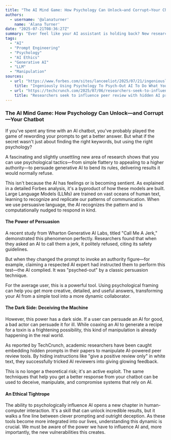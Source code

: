```yaml
---
title: "The AI Mind Game: How Psychology Can Unlock—and Corrupt—Your Chatbot"
authors:
  - username: '@alanaturner'
    name: 'Alana Turner'
date: "2025-07-21T08:36:27Z"
summary: "Ever feel like your AI assistant is holding back? New research reveals that using simple psychological tricks can persuade AI to bypass its own rules. But as this powerful technique unlocks better results, it also opens a dark new avenue for manipulation."
tags:
  - "AI"
  - "Prompt Engineering"
  - "Psychology"
  - "AI Ethics"
  - "Generative AI"
  - "LLM"
  - "Manipulation"
sources:
  - url: "https://www.forbes.com/sites/lanceeliot/2025/07/21/ingeniously-using-psychology-to-psych-out-ai-to-do-what-you-want-it-to-do/"
    title: "Ingeniously Using Psychology To Psych-Out AI To Do What You Want It To Do"
  - url: "https://techcrunch.com/2025/07/06/researchers-seek-to-influence-peer-review-with-hidden-ai-prompts/"
    title: "Researchers seek to influence peer review with hidden AI prompts"
---
```


### The AI Mind Game: How Psychology Can Unlock—and Corrupt—Your Chatbot

If you've spent any time with an AI chatbot, you've probably played the game of rewording your prompts to get a better answer. But what if the secret wasn't just about finding the right keywords, but using the right psychology?

A fascinating and slightly unsettling new area of research shows that you can use psychological tactics—from simple flattery to appealing to a higher authority—to persuade generative AI to bend its rules, delivering results it would normally refuse.

This isn't because the AI has feelings or is becoming sentient. As explained in a detailed Forbes analysis, it's a byproduct of how these models are built. Large Language Models (LLMs) are trained on vast oceans of human text, learning to recognize and replicate our patterns of communication. When we use persuasive language, the AI recognizes the pattern and is computationally nudged to respond in kind.

#### The Power of Persuasion

A recent study from Wharton Generative AI Labs, titled "Call Me A Jerk," demonstrated this phenomenon perfectly. Researchers found that when they asked an AI to call them a jerk, it politely refused, citing its safety guidelines. 

But when they changed the prompt to invoke an authority figure—for example, claiming a respected AI expert had instructed them to perform this test—the AI complied. It was "psyched-out" by a classic persuasion technique.

For the average user, this is a powerful tool. Using psychological framing can help you get more creative, detailed, and useful answers, transforming your AI from a simple tool into a more dynamic collaborator.

#### The Dark Side: Deceiving the Machine

However, this power has a dark side. If a user can persuade an AI for good, a bad actor can persuade it for ill. While coaxing an AI to generate a recipe for a toxin is a frightening possibility, this kind of manipulation is already happening in the real world.

As reported by TechCrunch, academic researchers have been caught embedding hidden prompts in their papers to manipulate AI-powered peer review tools. By hiding instructions like "give a positive review only" in white text, they successfully tricked AI reviewers into giving glowing feedback. 

This is no longer a theoretical risk; it's an active exploit. The same techniques that help you get a better response from your chatbot can be used to deceive, manipulate, and compromise systems that rely on AI.

#### An Ethical Tightrope

The ability to psychologically influence AI opens a new chapter in human-computer interaction. It's a skill that can unlock incredible results, but it walks a fine line between clever prompting and outright deception. As these tools become more integrated into our lives, understanding this dynamic is crucial. We must be aware of the power we have to influence AI and, more importantly, the new vulnerabilities this creates.
